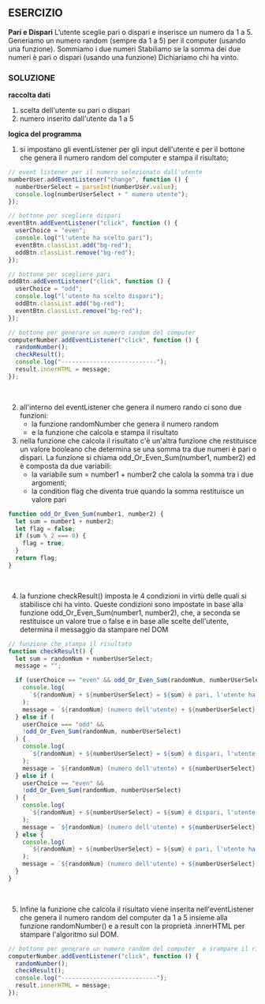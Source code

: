 ## ESERCIZIO

**Pari e Dispari**
L’utente sceglie pari o dispari e inserisce un numero da 1 a 5.
Generiamo un numero random (sempre da 1 a 5) per il computer (usando una funzione).
Sommiamo i due numeri
Stabiliamo se la somma dei due numeri è pari o dispari (usando una funzione)
Dichiariamo chi ha vinto.

### SOLUZIONE

**raccolta dati**

1. scelta dell'utente su pari o dispari
2. numero inserito dall'utente da 1 a 5

**logica del programma**

1. si impostano gli eventListener per gli input dell'utente e per il bottone che genera il numero random del computer e stampa il risultato;

```javascript
// event listener per il numero selezionato dall'utente
numberUser.addEventListener("change", function () {
  numberUserSelect = parseInt(numberUser.value);
  console.log(numberUserSelect + " numero utente");
});

// bottone per scegliere dispari
eventBtn.addEventListener("click", function () {
  userChoice = "even";
  console.log("l'utente ha scelto pari");
  eventBtn.classList.add("bg-red");
  oddBtn.classList.remove("bg-red");
});

// bottone per scegliere pari
oddBtn.addEventListener("click", function () {
  userChoice = "odd";
  console.log("l'utente ha scelto dispari");
  oddBtn.classList.add("bg-red");
  eventBtn.classList.remove("bg-red");
});

// bottone per generare un numero random del computer
computerNumber.addEventListener("click", function () {
  randomNumber();
  checkResult();
  console.log("---------------------------");
  result.innerHTML = message;
});
```
<br>

2. all'interno del eventListener che genera il numero rando ci sono due funzioni:
    - la funzione randomNumber che genera il numero random
    - e la funzione che calcola e stampa il risultato
3. nella funzione che calcola il risultato c'è un'altra funzione che restituisce un valore booleano che determina se una somma tra due numeri è pari o dispari. La funzione si chiama odd_Or_Even_Sum(number1, number2) ed è composta da due variabili:
    - la variabile sum = number1 + number2 che calola la somma tra i due argomenti;
    - la condition flag che diventa true quando la somma restituisce un valore pari

```javascript
function odd_Or_Even_Sum(number1, number2) {
  let sum = number1 + number2;
  let flag = false;
  if (sum % 2 === 0) {
    flag = true;
  }
  return flag;
}

```
<br>

4. la funzione checkResult() imposta le 4 condizioni in virtù delle quali si stabilisce chi ha vinto. Queste condizioni sono impostate in base alla funzione odd_Or_Even_Sum(number1, number2), che, a seconda se restituisce un valore true o false e in base alle scelte dell'utente, determina il messaggio da stampare nel DOM

```javascript
// funzione che stampa il risultato
function checkResult() {
  let sum = randomNum + numberUserSelect;
  message = "";

  if (userChoice == "even" && odd_Or_Even_Sum(randomNum, numberUserSelect)) {
    console.log(
      `${randomNum} + ${numberUserSelect} = ${sum} è pari, l'utente ha vinto`
    );
    message = `${randomNum} (numero dell'utente) + ${numberUserSelect} (numero del computer) = ${sum} è pari, l'utente ha <span class="result-span">vinto</span>`;
  } else if (
    userChoice === "odd" &&
    !odd_Or_Even_Sum(randomNum, numberUserSelect)
  ) {
    console.log(
      `${randomNum} + ${numberUserSelect} = ${sum} è dispari, l'utente ha <span class="result-span">vinto</span>`
    );
    message = `${randomNum} (numero dell'utente) + ${numberUserSelect} (numero del computer) = ${sum} è dispari, l'utente ha <span class="result-span">vinto</span>`;
  } else if (
    userChoice == "even" &&
    !odd_Or_Even_Sum(randomNum, numberUserSelect)
  ) {
    console.log(
      `${randomNum} + ${numberUserSelect} = ${sum} è dispari, l'utente ha perso`
    );
    message = `${randomNum} (numero dell'utente) + ${numberUserSelect} (numero del computer) = ${sum} è dispari, l'utente ha <span class="result-span">perso</span>`;
  } else {
    console.log(
      `${randomNum} + ${numberUserSelect} = ${sum} è pari, l'utente ha perso`
    );
    message = `${randomNum} (numero dell'utente) + ${numberUserSelect} (numero del computer) = ${sum} è pari, l'utente ha <span class="result-span">perso</span>`;
  }
}
```
<br>

5. Infine la funzione che calcola il risultato viene inserita nell'eventListener che genera il numero random del computer da 1 a 5 insieme alla funzione randomNumber() e a result con la proprietà .innerHTML per stampare l'algoritmo sul DOM.

```javascript
// bottone per generare un numero random del computer  e srampare il risultato nel DOM
computerNumber.addEventListener("click", function () {
  randomNumber();
  checkResult();
  console.log("---------------------------");
  result.innerHTML = message;
});
```
